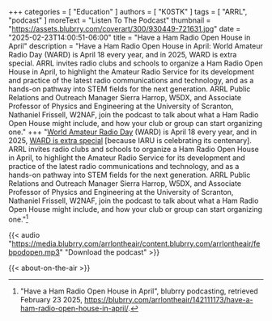+++
categories = [ "Education" ]
authors = [ "K0STK" ]
tags = [ "ARRL", "podcast" ]
moreText = "Listen To The Podcast"
thumbnail = "https://assets.blubrry.com/coverart/300/930449-721631.jpg"
date = "2025-02-23T14:00:51-06:00"
title = "Have a Ham Radio Open House in April"
description = "Have a Ham Radio Open House in April: World Amateur Radio Day (WARD) is April 18 every year, and in 2025, WARD is extra special. ARRL invites radio clubs and schools to organize a Ham Radio Open House in April, to highlight the Amateur Radio Service for its development and practice of the latest radio communications and technology, and as a hands-on pathway into STEM fields for the next generation. ARRL Public Relations and Outreach Manager Sierra Harrop, W5DX, and Associate Professor of Physics and Engineering at the University of Scranton, Nathaniel Frissell, W2NAF, join the podcast to talk about what a Ham Radio Open House might include, and how your club or group can start organizing one."
+++
"[World Amateur Radio Day][ARRL] (WARD) is April 18 every year, and
in 2025, [WARD is extra special][IARU] [because IARU is celebrating
its centenary]. ARRL invites radio clubs and schools to organize a
Ham Radio Open House in April, to highlight the Amateur Radio Service
for its development and practice of the latest radio communications
and technology, and as a hands-on pathway into STEM fields for the
next generation. ARRL Public Relations and Outreach Manager Sierra
Harrop, W5DX, and Associate Professor of Physics and Engineering at the
University of Scranton, Nathaniel Frissell, W2NAF, join the podcast to
talk about what a Ham Radio Open House might include, and how your club
or group can start organizing one."[^1]

[^1]: "Have a Ham Radio Open House in April", blubrry podcasting, retrieved February 23 2025, https://blubrry.com/arrlontheair/142111173/have-a-ham-radio-open-house-in-april/.

<!--more-->

{{< audio "https://media.blubrry.com/arrlontheair/content.blubrry.com/arrlontheair/febpodopen.mp3" "Download the podcast" >}}

{{< about-on-the-air >}}

[ARRL]: https://www.arrl.org/world-amateur-radio-day/
[IARU]: https://www.iaru.org/on-the-air/world-amateur-radio-day/#:~:text=IARU%20is%20celebrating%20its%20centenary%20in%202025
